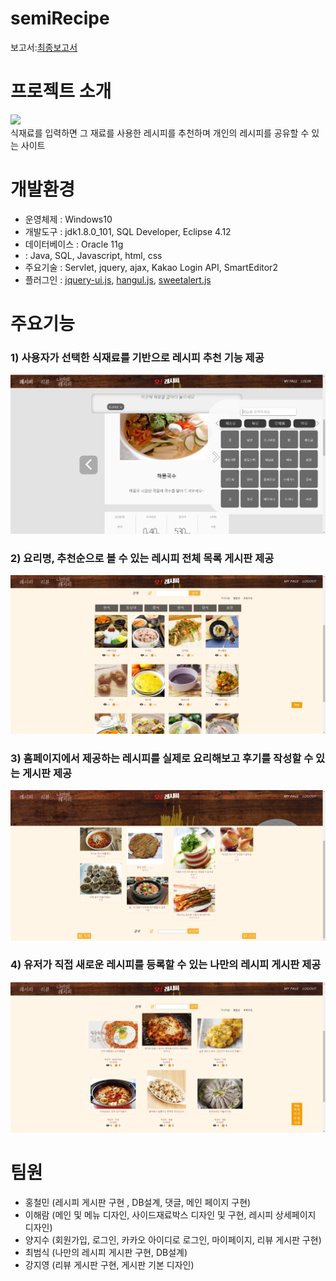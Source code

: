 # semiRecipe
보고서:[최종보고서](https://github.com/Hong1008/semiRecipe/tree/master/report)
# 프로젝트 소개
<img src="/gitImg/home.PNG"/><br/>
식재료를 입력하면 그 재료를 사용한 레시피를 추천하며 개인의 레시피를 공유할 수 있는 사이트
# 개발환경
- 운영체제 : Windows10
- 개발도구 : jdk1.8.0_101, SQL Developer, Eclipse 4.12
- 데이터베이스 : Oracle 11g
-  : Java, SQL, Javascript, html, css
- 주요기술 : Servlet, jquery, ajax, Kakao Login API, SmartEditor2
- 플러그인 : [jquery-ui.js](https://jqueryui.com/draggable/), [hangul.js](https://github.com/e-/Hangul.js/), [sweetalert.js](https://sweetalert.js.org/)

# 주요기능
### 1) 사용자가 선택한 식재료를 기반으로 레시피 추천 기능 제공
<img src="/gitImg/레시피 추천기능.PNG"/><br/>

### 2) 요리명, 추천순으로 볼 수 있는 레시피 전체 목록 게시판 제공

<img src="/gitImg/recipe.PNG"/><br/>

### 3) 홈페이지에서 제공하는 레시피를 실제로 요리해보고 후기를 작성할 수 있는 게시판 제공

<img src="/gitImg/review.PNG"/><br/>

### 4) 유저가 직접 새로운 레시피를 등록할 수 있는 나만의 레시피 게시판 제공

<img src="/gitImg/selfrecipe.PNG"/><br/>

# 팀원

- 홍철민 (레시피 게시판 구현 , DB설계, 댓글, 메인 페이지 구현)
- 이해람 (메인 및 메뉴 디자인, 사이드재료박스 디자인 및 구현, 레시피 상세페이지 디자인)
- 양지수 (회원가입, 로그인, 카카오 아이디로 로그인, 마이페이지, 리뷰 게시판 구현)
- 최범식 (나만의 레시피 게시판 구현, DB설계)
- 강지영 (리뷰 게시판 구현, 게시판 기본 디자인)
